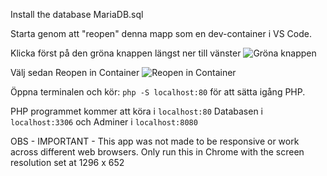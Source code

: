 Install the database MariaDB.sql

Starta genom att "reopen" denna mapp som en dev-container i VS Code.

Klicka först på den gröna knappen längst ner till vänster
![Gröna knappen](2023-01-11-09-25-03.png)

Välj sedan Reopen in Container
![Reopen in Container](2023-01-11-09-26-47.png)

Öppna terminalen och kör: `php -S localhost:80` för att sätta igång PHP.

PHP programmet kommer att köra i `localhost:80`
Databasen i `localhost:3306` och Adminer i `localhost:8080`

OBS - IMPORTANT - This app was not made to be responsive or work across different web browsers.
Only run this in Chrome with the screen resolution set at 1296 x 652